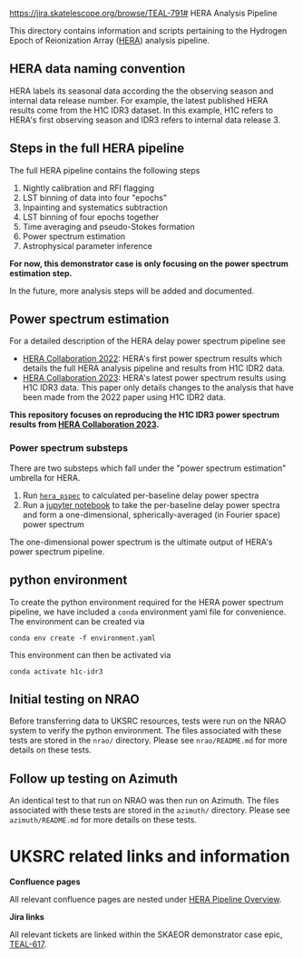 https://jira.skatelescope.org/browse/TEAL-791# HERA Analysis Pipeline

This directory contains information and scripts pertaining to the Hydrogen Epoch of Reionization Array ([HERA](https://reionization.org/)) analysis pipeline.

## HERA data naming convention

HERA labels its seasonal data according the the observing season and internal data release number.  For example, the latest published HERA results come from the H1C IDR3 dataset.  In this example, H1C refers to HERA's first observing season and IDR3 refers to internal data release 3.

## Steps in the full HERA pipeline

The full HERA pipeline contains the following steps

1. Nightly calibration and RFI flagging
2. LST binning of data into four "epochs"
3. Inpainting and systematics subtraction
4. LST binning of four epochs together
5. Time averaging and pseudo-Stokes formation
6. Power spectrum estimation
7. Astrophysical parameter inference

**For now, this demonstrator case is only focusing on the power spectrum estimation step.** 

In the future, more analysis steps will be added and documented.

## Power spectrum estimation

For a detailed description of the HERA delay power spectrum pipeline see

- [HERA Collaboration 2022](https://ui.adsabs.harvard.edu/abs/2022ApJ...925..221A/abstract): HERA's first power spectrum results which details the full HERA analysis pipeline and results from H1C IDR2 data.
- [HERA Collaboration 2023](https://ui.adsabs.harvard.edu/abs/2023ApJ...945..124H/abstract): HERA's latest power spectrum results using H1C IDR3 data.  This paper only details changes to the analysis that have been made from the 2022 paper using H1C IDR2 data.

**This repository focuses on reproducing the H1C IDR3 power spectrum results from [HERA Collaboration 2023](https://ui.adsabs.harvard.edu/abs/2023ApJ...945..124H/abstract).**

### Power spectrum substeps

There are two substeps which fall under the "power spectrum estimation" umbrella for HERA.

1. Run [`hera_pspec`](https://github.com/HERA-Team/hera_pspec) to calculated per-baseline delay power spectra
2. Run a [jupyter notebook](https://github.com/HERA-Team/H1C_IDR3_Power_Spectra/blob/main/SPOILERS/All_Epochs_Power_Spectra/H1C_IDR3_Power_Spectra.ipynb) to take the per-baseline delay power spectra and form a one-dimensional, spherically-averaged (in Fourier space) power spectrum

The one-dimensional power spectrum is the ultimate output of HERA's power spectrum pipeline.

## python environment

To create the python environment required for the HERA power spectrum pipeline, we have included a `conda` environment yaml file for convenience.  The environment can be created via
```
conda env create -f environment.yaml
```
This environment can then be activated via
```
conda activate h1c-idr3
```

## Initial testing on NRAO

Before transferring data to UKSRC resources, tests were run on the NRAO system to verify the python environment.  The files associated with these tests are stored in the `nrao/` directory.  Please see `nrao/README.md` for more details on these tests.

## Follow up testing on Azimuth

An identical test to that run on NRAO was then run on Azimuth.  The files associated with these tests are stored in the `azimuth/` directory.  Please see `azimuth/README.md` for more details on these tests.

# UKSRC related links and information

**Confluence pages**

All relevant confluence pages are nested under [HERA Pipeline Overview](https://confluence.skatelescope.org/x/fjvwE).

**Jira links**

All relevant tickets are linked within the SKAEOR demonstrator case epic, [TEAL-617](https://jira.skatelescope.org/browse/TEAL-617).
